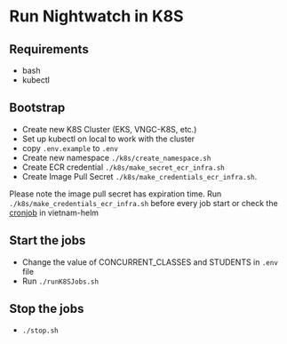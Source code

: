 # Run Nightwatch in K8S

## Requirements

- bash
- kubectl 

## Bootstrap

- Create new K8S Cluster (EKS, VNGC-K8S, etc.)
- Set up kubectl on local to work with the cluster
- copy `.env.example` to `.env`
- Create new namespace `./k8s/create_namespace.sh`
- Create ECR credential `./k8s/make_secret_ecr_infra.sh`
- Create Image Pull Secret `./k8s/make_credentials_ecr_infra.sh`. 

Please note the image pull secret has expiration time. Run `./k8s/make_credentials_ecr_infra.sh` before every job start or check the [cronjob](https://github.com/KL-Engineering/vietnam-helm/blob/main/k8s/helm/helmfile.d/kidsloop.yaml#L43-L62) in vietnam-helm 

## Start the jobs

- Change the value of CONCURRENT_CLASSES and STUDENTS in `.env` file
- Run `./runK8SJobs.sh`

## Stop the jobs

- `./stop.sh`
